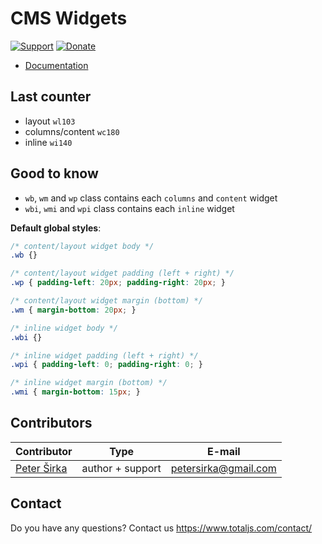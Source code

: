 # CMS Widgets

[![Support](https://www.totaljs.com/img/button-support.png)](https://www.totaljs.com/support/) [![Donate](https://www.totaljs.com/img/button-donate.png)](https://www.totaljs.com/#make-a-donation)

- [Documentation](https://wiki.totaljs.com/?q=cms+widgets)

## Last counter

- layout `wl103`
- columns/content `wc180`
- inline `wi140`

## Good to know

- `wb`, `wm` and `wp` class contains each `columns` and `content` widget
- `wbi`, `wmi` and `wpi` class contains each `inline` widget

__Default global styles__:

```css
/* content/layout widget body */
.wb {}

/* content/layout widget padding (left + right) */
.wp { padding-left: 20px; padding-right: 20px; }

/* content/layout widget margin (bottom) */
.wm { margin-bottom: 20px; }

/* inline widget body */
.wbi {}

/* inline widget padding (left + right) */
.wpi { padding-left: 0; padding-right: 0; }

/* inline widget margin (bottom) */
.wmi { margin-bottom: 15px; }
```

## Contributors

| Contributor | Type | E-mail |
|-------------|------|--------|
| [Peter Širka](https://github.com/petersirka) | author + support | <petersirka@gmail.com> |

## Contact

Do you have any questions? Contact us <https://www.totaljs.com/contact/>

[license-image]: https://img.shields.io/badge/license-MIT-blue.svg?style=flat
[license-url]: license.txt
